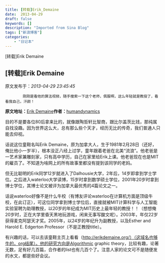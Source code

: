 ```yaml
---
title: [转载]Erik_Demaine
date:  2013-04-29
draft: false
keywords: []
description: "Imported from Sina Blog"
tags: ["新浪博客"]
categories: 
    - "日记本"
---
```

[转载]Erik Demaine
## [转载]Erik Demaine

 原文发布于：*2013-04-29 23:45:45*

			刚刚是看他的算法视频，随手搜索一下这个老师，佩服啊，这么年轻就是教授了，看看我自己，汗颜！

**原文地址：**[Erik Demaine](http://blog.sina.com.cn/s/blog_73c435960100tcxn.html)**作者：**[humandynamics](http://blog.sina.com.cn/u/1942238614)

目的不是要各位80后拿来比的，就像跟陶哲轩比智商，跟比尔盖茨比钱，那纯属自找没趣。因为世界这么大，总有那么些个天才，经历无比的传奇，我们普通人只能去仰视。

话说这位童鞋名叫Erik
Demaine，原为加拿大人，生于1981年2月28日（还好，俺比他小一岁半），根本没正八经上过学，童年跟着老爸在北美“流浪”。他老爸是一艺术家兼雕刻家，只有高中学历，自己在家里给Erik上课。他老爸现在也是MIT的雇员了。不知道为啥网上的所有故事里都没有提到该同学的老妈。

但无比聪明的Erik同学12岁就进入了Dalhousie大学，2年后，14岁即拿到学士学位。之后进入waterloo大学读博，15岁时拿到数学硕士学位，2001年20岁时拿到博士学位，其博士论文被评为加拿大最优秀的4篇论文之一。

话说waterloo好像不是什么牛校（有博友评论waterloo在计算机方面是顶级牛校，在此订正），可这位同学拿到博士学位后，直接就被MIT计算科学与人工智能实验室聘为助理教授，以20岁的年纪成为MIT历史上最年轻的教授！！（想想俺20岁时，正在大学里昏天黑地玩游戏，闲来无事写酸文呢）。2003年，年仅22岁获得麦克阿瑟天才奖。2005年，以24岁的年纪升为副教授，以及Esther
and Harold E. Edgerton Professor（不是正教授title）。

有兴趣的话，可以去该童鞋主页上看看（http://erikdemaine.org/）（这域名也够牛的，org结尾）。他的研究方向是Algorithmic
graphic
theory，比较有趣，论著无数，足有好几百篇，合作者的list也有几百个了。注意人家的论文可不是随便发的水文，都是些好会议。


